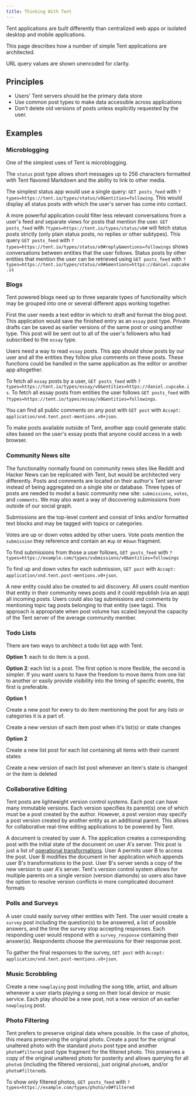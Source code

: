 ```yaml
---
title: Thinking With Tent
---
```


Tent applications are built differently than centralized web apps or isolated
desktop and mobile applications.

This page describes how a number of simple Tent applications are architected.

URL query values are shown unencoded for clarity.

## Principles

 - Users' Tent servers should be the primary data store
 - Use common post types to make data accessible across applications
 - Don't delete old versions of posts unless explicitly requested by the user.

## Examples

### Microblogging

One of the simplest uses of Tent is microblogging.

The `status` post type allows short messages up to 256 characters formatted with
Tent flavored Markdown and the ability to link to other media.

The simplest status app would use a single query: `GET posts_feed` with
`?types=https://tent.io/types/status/v0&entities=following`. This would display
all status posts with which the user's server has come into contact.

A more powerful application could filter less relevant conversations from
a user's feed and separate views for posts that mention the user. `GET
posts_feed` with `?types=https://tent.io/types/status/v0#` will fetch status
posts strictly (only plain status posts, no replies or other subtypes). This
query `GET posts_feed` with
`?types=https://tent.io/types/status/v0#reply&mentions=followings` shows
conversations between entities that the user follows. Status posts by other
entities that mention the user can be retrieved using `GET posts_feed` with
`?types=https://tent.io/types/status/v0#&mentions=https://daniel.cupcake.is`

### Blogs

Tent powered blogs need up to three separate types of functionality which may be
grouped into one or several different apps working together.

First the user needs a text editor in which to draft and format the blog post.
This application would save the finished entry as an `essay` post type. Private
drafts can be saved as earlier versions of the same post or using another type.
This post will be sent out to all of the user's followers who had subscribed to
the `essay` type.

Users need a way to read `essay` posts. This app should show posts by our user
and all the entities they follow plus comments on these posts. These functions
could be handled in the same application as the editor or another app
altogether.

To fetch all `essay` posts by a user, `GET posts_feed` with
`?types=https://tent.io/types/essay/v0&entities=https://daniel.cupcake.is`. To fetch
all essay posts from entities the user follows `GET posts_feed` with
`?types=https://tent.io/types/essay/v0&entities=followings`.

You can find all public comments on any post with `GET post` with `Accept:
application/vnd.tent.post-mentions.v0+json`.

To make posts available outside of Tent, another app could generate static sites
based on the user's essay posts that anyone could access in a web browser.

### Community News site

The functionality normally found on community news sites like Reddit and Hacker
News can be replicated with Tent, but would be architected very differently.
Posts and comments are located on their author's Tent server instead of being
aggregated on a single site or database. Three types of posts are needed to
model a basic community new site: `submissions`, `votes`, and `comments`. We may
also want a way of discovering submissions from outside of our social graph.

Submissions are the top-level content and consist of links and/or formatted text
blocks and may be tagged with topics or categories.

Votes are up or down votes added by other users. Vote posts mention the
`submission` they reference and contain an `#up` or `#down` fragment.

To find submissions from those a user follows, `GET posts_feed` with
`?types=https://example.com/types/submissions/v0&entities=followings`

To find up and down votes for each submission, `GET post` with `Accept:
application/vnd.tent.post-mentions.v0+json`.

A new entity could also be created to aid discovery. All users could mention
that entity in their community news posts and it could republish (via an app)
all incoming posts. Users could also tag submissions and comments by mentioning
topic tag posts belonging to that entity (see tags). This approach is
appropriate when post volume has scaled beyond the capacity of the Tent server
of the average community member.


### Todo Lists

There are two ways to architect a todo list app with Tent.

**Option 1**: each to do item is a post.

**Option 2**: each list is a post. The first option is more flexible, the second
is simpler. If you want users to have the freedom to move items from one list to
another or easily provide visibility into the timing of specific events, the
first is preferable.

**Option 1**

Create a new post for every to do item mentioning the post for any lists or
categories it is a part of.

Create a new version of each item post when it's list(s) or state changes

**Option 2**

Create a new list post for each list containing all items with their current
states

Create a new version of each list post whenever an item's state is changed or
the item is deleted

### Collaborative Editing

Tent posts are lightweight version control systems. Each post can have many
immutable versions. Each version specifies its parent(s) one of which must be
a post created by the author. However, a post version may specify a post version
created by another entity as an additional parent. This allows for collaborative
real-time editing applications to be powered by Tent.

A document is created by user A. The application creates a corresponding post
with the initial state of the document on user A's server. This post is just
a list of [operational
transformations](https://en.wikipedia.org/wiki/Operational_transformation). User
A permits user B to access the post. User B modifies the document in her
application which appends user B's transformations to the post. User B's server
sends a copy of the new version to user A's server. Tent's version control
system allows for multiple parents on a single version (version diamonds) so
users also have the option to resolve version conflicts in more complicated
document formats

### Polls and Surveys

A user could easily survey other entities with Tent. The user would create
a `survey` post including the question(s) to be answered, a list of possible
answers, and the time the survey stop accepting responses. Each responding user
would respond with a `survey_response` containing their answer(s). Respondents
choose the permissions for their response post.

To gather the final responses to the survey, `GET post` with `Accept:
application/vnd.tent.post-mentions.v0+json`.

### Music Scrobbling

Create a new `nowplaying` post including the song title, artist, and album
whenever a user starts playing a song on their local device or music service.
Each play should be a new post, not a new version of an earlier `nowplaying`
post.

### Photo Filtering

Tent prefers to preserve original data where possible. In the case of photos,
this means preserving the original photo. Create a post for the original
unaltered photo with the standard `photo` post type and another `photo#filtered`
post type fragment for the filtered photo. This preserves a copy of the original
unaltered photo for posterity and allows querying for all `photo`s (including
the filtered versions), just original `photo#`s, and/or `photo#filtered`s.

To show only filtered photos, `GET posts_feed` with
`?types=https://example.com/types/photo/v0#filtered`
